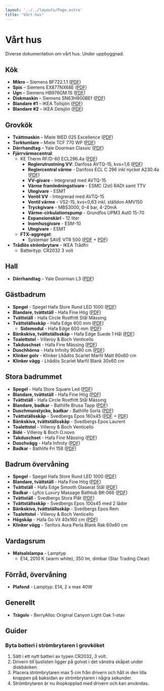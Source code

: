 ```yaml
---
layout: '../../layouts/Page.astro'
title: "Vårt hus"
---
```


# Vårt hus

Diverse dokumentation om vårt hus. Under uppbyggnad.

## Kök

- **Mikro** – Siemens BF722.1.1 ([PDF](/assets/hus/siemens-mikro-bf72211-series.pdf))
- **Spis** – Siemens EX877NX68E ([PDF](/assets/hus/siemens-spis-EX877NX68E.pdf))
- **Ugn** – Siemens HB976GM.1S ([PDF](/assets/hus/siemens-inbyggnadsugn-hb976gm_1a_series.pdf))
- **Diskmaskin** – Siemens SN63H800BEf ([PDF](/assets/hus/siemens-diskmaskin-9001810603B.pdf))
- **Blandare #1** – IKEA Tollsjön ([PDF](/assets/hus/ikea-tollsjon.pdf))
- **Blandare #2** – IKEA Delsjön ([PDF](/assets/hus/ikea-delsjon.pdf))

## Grovkök

- **Tvättmaskin** – Miele WED 025 Excellence ([PDF](/assets/hus/miele-tvattmaskin-wed-025-excellence.pdf))
- **Torktumlare** – Miele TCF 770 WP ([PDF](/assets/hus/miele-torktumlare-tcf770wp.pdf))
- **Dörrhandtag** – Yale Doorman Classic ([PDF](/assets/hus/yale-doorman-classic.pdf))
- **Fjärrvärmecentral**:
  - KE Therm RF/D-60 ECL296.4a ([PDF](/assets/hus/ketherm-fjarrvarme.pdf))
    - **Reglerutrustning VV**: Danfoss AVTQ-15, kvs=1,6 ([PDF](/assets/hus/danfoss-avqt-15.pdf))
    - **Reglercentral värme** - Danfoss ECL C 296 inkl nyckel A230.4a ([PDF](/assets/hus/danfoss-ecl-c-296.pdf))
    - **VV-givare** - Integrerad med AVTQ-15
    - **Värme framledningstivare** - ESMC (2st) RADt samt TTV
    - **Utegivare** - ESMT
    - **Ventil VV** - Integrerad med AVTQ-15
    - **Ventil värme** - VS2-15, kvs=0,63 inkl. ställdon AMV150
    - **Tryckgivare** - MBS3000, 0-4 bar, 4-20mA
    - **Värme-cirkulationspump** - Grundfos UPM3 Aut0 15-70
    - **Expansionskärl** - 12 liter
    - **Inomhusgivare** - ESM-10
    - **Utegivare** - ESMT
  - **FTX-aggregat**:
    - Systemair SAVE VTR 500 ([PDF](/assets/hus/save-vtr-500-anvandarmanual.pdf) + [PDF](/assets/hus/save-vtr-500-service-tillbehor.pdf))
- **Trådlös strömbrytare** - IKEA Trådfri
  - Batterityp: CR2032 3 volt

## Hall

- **Dörrhandtag** – Yale Doorman L3 ([PDF](/assets/hus/yale-doorman-l3.pdf))

## Gästbadrum

- **Spegel** - Spegel Hafa Store Rund LED 1000 ([PDF](/assets/hus/hafa-spegel-store-rund-led-1000.pdf))
- **Blandare, tvättställ** - Hafa Fine Hög ([PDF](/assets/hus/hafa-fine-hog.pdf))
- **Tvättställ** - Hafa Circle Rostfritt Stål Mässing
- **Tvättställsskåp** - Hafa Edge 600 mm ([PDF](/assets/hus/hafa-edge-600.pdf))
  - **Sidomodul** - Hafa Edge 600 mm ([PDF](/assets/hus/hafa-edge-600.pdf))
- **Bänkskiva, tvättställsskåp** - Hafa Edge Suede 1 Hål ([PDF](/assets/hus/hafa-edge-suede-1-hal.pdf))
- **Toalettstol** - Villeroy & Boch Venticello
- **Takduschset** - Hafa Fine Mässing ([PDF](/assets/hus/hafa-takduschset-fine.pdf))
- **Duschhörna** - Hafa Infinity 90x90 cm ([PDF](/assets/hus/hafa-infinity-90x90.pdf))
- **Klinker golv** - Klinker Lhådös Scarlet Marfil Matt 60x60 cm
- **Klinker vägg** - Lhådös Scarlet Marfil Blank 30x60 cm

## Stora badrummet

- **Spegel** - Hafa Store Square Led ([PDF](/assets/hus/hafa-store-square-led.pdf))
- **Blandare, tvättställ** - Hafa Fine Hög ([PDF](/assets/hus/hafa-fine-hog.pdf))
- **Tvättställ** - Hafa Circle Rostfritt Stål Mässing
- **Blandare, badkar** - Bathlife Brusa Tapp ([PDF](/assets/hus/bathlife-brusa-tapp.pdf))
- **Duschmunstycke, badkar** - Bathlife Sorla ([PDF](/assets/hus/bathlife-sorla.pdf))
- **Tvättställsskåp** - Svedbergs Epos 160x45 ([PDF](/assets/hus/svedbergs-epos-160x45.pdf) + [PDF](/assets/hus/svedbergs-epos-160x45-eluttag.pdf))
- **Bänkskiva, tvättställsskåp** - Svedbergs Epos Laurent
- **Toalettstol** - Villeroy & Boch Venticello
- **Bidé** - Villeroy & Boch O.novo
- **Takduschset** - Hafa Fine Mässing ([PDF](/assets/hus/hafa-takduschset-fine.pdf))
- **Duschvägg** - Hafa Infinity ([PDF](/assets/hus/hafa-infinity-duschvagg.pdf))
- **Badkar** - Bathlife Fri 158 ([PDF](/assets/hus/bathlife-fri-158.pdf))

## Badrum övervåning

- **Spegel** - Spegel Hafa Store Rund LED 1000 ([PDF](/assets/hus/hafa-spegel-store-rund-led-1000.pdf))
- **Blandare, tvättställ** - Hafa Fine Hög ([PDF](/assets/hus/hafa-fine-hog.pdf))
- **Tvättställ** - Hafa Edge Smooth Glaserat Stål ([PDF](/assets/hus/hafa-edge-smooth-glaserat-stal.pdf))
- **Badkar** - Lyfco Luxury Massage Bathtub BK-066 ([PDF](/assets/hus/lyfco-luxury-massage-bathtub-bk-066.pdf))
- **Tvättställ** - Svedbergs Stora Plåt ([PDF](/assets/hus/svedbergs-stora-plat.pdf))
- **Tvättställsskåp** - Svedbergs Epos 100x45 med 2 lådor
- **Bänkskiva, tvättställsskåp** - Svedbergs Epos Rem
- **Toalettstol** - Villeroy & Boch Venticello
- **Högskåp** - Hafa Go Vit 40x160 cm ([PDF](/assets/hus/hafa-go-40x160.pdf))
- **Klinker vägg** - Tenfors Aura Perla Blank Rak 60x60 cm

## Vardagsrum

- **Matsalslampa** - Lamptyp
  - E14, 2010 K (warm white), 350 lm, dimbar (Star Trading Clear)

## Förråd, övervåning

- **Plafond** - Lamptyp: E14, 2 x max 40W

## Generellt

- **Trägolv** - BerryAlloc Original Canyon Light Oak 1-stav

## Guider

### Byta batteri i strömbrytaren i grovköket

1. Sätt i ett nytt batteri av typen CR2032, 3 volt.
2. Drivern till ljuslisten ligger på golvet i det vänstra skåpet under
   diskbänken.
3. Placera strömbrytaren max 5 cm från drivern och håll in den lilla knappen
   på baksidan av strömbrytaren i några sekunder.
4. Strömbrytaren är nu ihopkopplad med drivern och kan användas.
